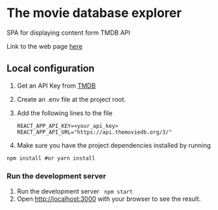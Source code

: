 # The movie database explorer

SPA for displaying content form TMDB API

Link to the web page [here](https://onlinemoviedb.herokuapp.com)

## Local configuration

1. Get an API Key from [TMDB](https://www.themoviedb.org/)
2. Create an .env file at the project root.
3. Add the following lines to the file

   ```
   REACT_APP_API_KEY=<your_api_key>
   REACT_APP_API_URL="https://api.themoviedb.org/3/"
   ```

4. Make sure you have the project dependencies installed by running

`npm install #or yarn install`

### Run the development server

1. Run the development server
   ` npm start`
2. Open [http://localhost:3000](http://localhost:3000) with your browser to see the result.
